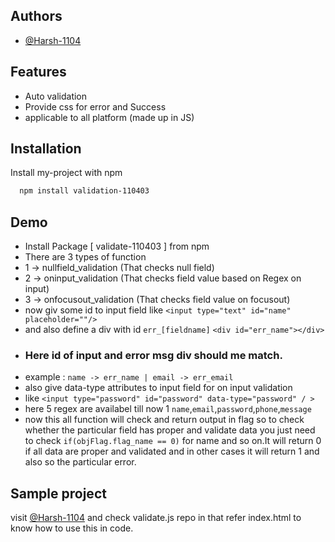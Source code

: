 ## Authors

- [@Harsh-1104](https://github.com/Harsh-1104)

## Features

- Auto validation
- Provide css for error and Success
- applicable to all platform (made up in JS)

## Installation

Install my-project with npm

```bash
  npm install validation-110403
```

## Demo

- Install Package [ validate-110403 ] from npm
- There are 3 types of function 
- 1 -> nullfield_validation (That checks null field)
- 2 -> oninput_validation (That checks field value based on Regex on input)
- 3 -> onfocusout_validation (That checks field value on focusout)
- now giv some id to input field like `<input type="text" id="name" placeholder=""/>`
- and also define a div with id `err_[fieldname]`
  `<div id="err_name"></div>`
- ### Here id of input and error msg div should me match.
- example : `name -> err_name | email -> err_email`
- also give data-type attributes to input field for on input validation
- like `<input type="password" id="password" data-type="password" / >`
- here 5 regex are availabel till now 1 `name`,`email`,`password`,`phone`,`message`
- now this all function will check and return output in flag so to check whether the particular field has proper and validate data you just need to check `if(objFlag.flag_name == 0)` for name and so on.It will return 0 if all data are proper and validated and in other cases it will return 1 and also so the particular error.

## Sample project 
visit [@Harsh-1104](https://github.com/Harsh-1104) and check validate.js repo in that refer index.html to know how to use this in code.

